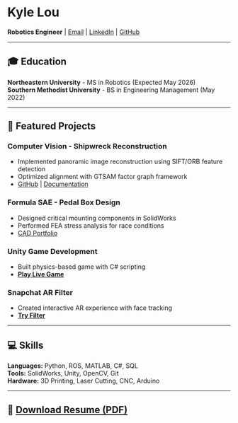 # Kyle Lou
**Robotics Engineer** | [Email](mailto:lou.ky@northeastern.edu) | [LinkedIn](#) | [GitHub](#)

---

## 🎓 Education
**Northeastern University** - MS in Robotics (Expected May 2026)  
**Southern Methodist University** - BS in Engineering Management (May 2022)

---

## 🤖 Featured Projects

### Computer Vision - Shipwreck Reconstruction
- Implemented panoramic image reconstruction using SIFT/ORB feature detection
- Optimized alignment with GTSAM factor graph framework
- [GitHub](#) | [Documentation](#)

### Formula SAE - Pedal Box Design
- Designed critical mounting components in SolidWorks
- Performed FEA stress analysis for race conditions
- [CAD Portfolio](#)

### Unity Game Development
- Built physics-based game with C# scripting
- **[Play Live Game](https://play.unity.com/en/user/5506264e-64f6-44ef-b57c-b2cbd0be9b28)**

### Snapchat AR Filter
- Created interactive AR experience with face tracking
- **[Try Filter](https://www.snapchat.com/lens/617d25e9614f4c2fa7ad3f1b0f9eb70a)**

---

## 💻 Skills
**Languages:** Python, ROS, MATLAB, C#, SQL  
**Tools:** SolidWorks, Unity, OpenCV, Git  
**Hardware:** 3D Printing, Laser Cutting, CNC, Arduino

---

## 📄 [Download Resume (PDF)](#)
